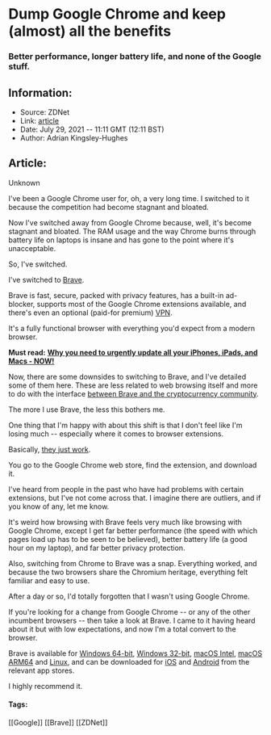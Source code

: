 # Dump Google Chrome and keep (almost) all the benefits
### Better performance, longer battery life, and none of the Google stuff.

## Information:
+ Source: ZDNet
+ Link: [article](https://www.zdnet.com/article/dump-google-chrome-and-keep-almost-all-the-benefits/)
+ Date: July 29, 2021 -- 11:11 GMT (12:11 BST)
+ Author: Adrian Kingsley-Hughes


## Article:
Unknown

I've been a Google Chrome user for, oh, a very long time. I switched to it because the competition had become stagnant and bloated.


Now I've switched away from Google Chrome because, well, it's become stagnant and bloated. The RAM usage and the way Chrome burns through battery life on laptops is insane and has gone to the point where it's unacceptable.

So, I've switched.

I've switched to [Brave](https://www.zdnet.com/article/the-best-browser-to-replace-google-chrome-on-windows-mac-iphone-and-android/).

Brave is fast, secure, packed with privacy features, has a built-in ad-blocker, supports most of the Google Chrome extensions available, and there's even an optional (paid-for premium) [VPN](https://www.zdnet.com/article/best-vpn/).

It's a fully functional browser with everything you'd expect from a modern browser.

**Must read:** [**Why you need to urgently update all your iPhones, iPads, and Macs - NOW!**](https://www.zdnet.com/article/why-you-need-to-urgently-update-all-your-iphones-ipads-and-macs-now/)






Now, there are some downsides to switching to Brave, and I've detailed some of them here. These are less related to web browsing itself and more to do with the interface [between Brave and the cryptocurrency community](https://www.zdnet.com/article/brave-browser-the-bad-and-the-ugly/).

The more I use Brave, the less this bothers me.

One thing that I'm happy with about this shift is that I don't feel like I'm losing much -- especially where it comes to browser extensions. 

Basically, [they just work](https://brave.com/learn/installing-chrome-extensions/).

You go to the Google Chrome web store, find the extension, and download it.  

I've heard from people in the past who have had problems with certain extensions, but I've not come across that. I imagine there are outliers, and if you know of any, let me know.

It's weird how browsing with Brave feels very much like browsing with Google Chrome, except I get far better performance (the speed with which pages load up has to be seen to be believed), better battery life (a good hour on my laptop), and far better privacy protection.

Also, switching from Chrome to Brave was a snap. Everything worked, and because the two browsers share the Chromium heritage, everything felt familiar and easy to use.

After a day or so, I'd totally forgotten that I wasn't using Google Chrome. 

If you're looking for a change from Google Chrome -- or any of the other incumbent browsers -- then take a look at Brave. I came to it having heard about it but with low expectations, and now I'm a total convert to the browser.

Brave is available for [Windows 64-bit](https://laptop-updates.brave.com/latest/winx64), [Windows 32-bit](https://laptop-updates.brave.com/latest/winia32), [macOS Intel](https://laptop-updates.brave.com/latest/osx), [macOS ARM64](https://laptop-updates.brave.com/latest/osxarm64) and [Linux](https://brave.com/linux#linux), and can be downloaded for [iOS](https://apps.apple.com/us/app/brave-private-web-browser/id1052879175?mt=8&ign-mpt=uo%3D4) and [Android](https://play.google.com/store/apps/details?id=com.brave.browser&hl=en) from the relevant app stores. 

I highly recommend it.





#### Tags:
[[Google]] [[Brave]] [[ZDNet]]
